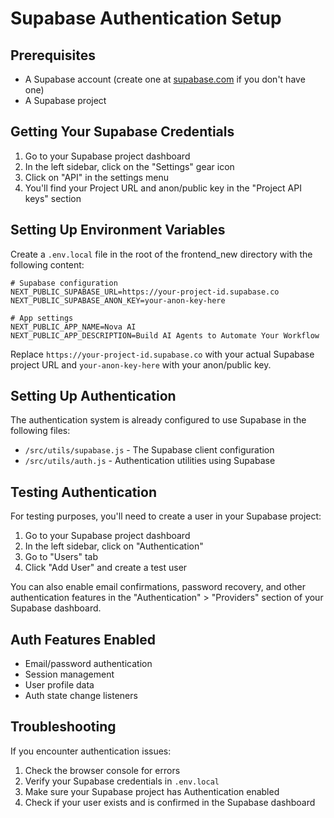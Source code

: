 # Supabase Authentication Setup

## Prerequisites
- A Supabase account (create one at [supabase.com](https://supabase.com) if you don't have one)
- A Supabase project

## Getting Your Supabase Credentials

1. Go to your Supabase project dashboard
2. In the left sidebar, click on the "Settings" gear icon
3. Click on "API" in the settings menu
4. You'll find your Project URL and anon/public key in the "Project API keys" section

## Setting Up Environment Variables

Create a `.env.local` file in the root of the frontend_new directory with the following content:

```
# Supabase configuration
NEXT_PUBLIC_SUPABASE_URL=https://your-project-id.supabase.co
NEXT_PUBLIC_SUPABASE_ANON_KEY=your-anon-key-here

# App settings
NEXT_PUBLIC_APP_NAME=Nova AI
NEXT_PUBLIC_APP_DESCRIPTION=Build AI Agents to Automate Your Workflow
```

Replace `https://your-project-id.supabase.co` with your actual Supabase project URL and `your-anon-key-here` with your anon/public key.

## Setting Up Authentication

The authentication system is already configured to use Supabase in the following files:
- `/src/utils/supabase.js` - The Supabase client configuration
- `/src/utils/auth.js` - Authentication utilities using Supabase

## Testing Authentication

For testing purposes, you'll need to create a user in your Supabase project:

1. Go to your Supabase project dashboard
2. In the left sidebar, click on "Authentication"
3. Go to "Users" tab
4. Click "Add User" and create a test user

You can also enable email confirmations, password recovery, and other authentication features in the "Authentication" > "Providers" section of your Supabase dashboard.

## Auth Features Enabled

- Email/password authentication
- Session management
- User profile data
- Auth state change listeners

## Troubleshooting

If you encounter authentication issues:

1. Check the browser console for errors
2. Verify your Supabase credentials in `.env.local`
3. Make sure your Supabase project has Authentication enabled
4. Check if your user exists and is confirmed in the Supabase dashboard 